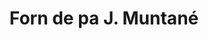 ---
title: "Forn de pa J. Muntané"
url: /sant-joan-de-vilatorrada/forn-de-pa-j-muntane/
shop: Bäckerei
---